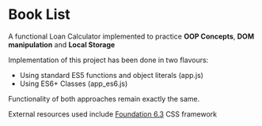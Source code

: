 # Book List

A functional Loan Calculator implemented to practice **OOP Concepts**, **DOM manipulation** and **Local Storage**

Implementation of this project has been done in two flavours:

- Using standard ES5 functions and object literals (app.js)
- Using ES6+ Classes (app_es6.js)

Functionality of both approaches remain exactly the same.

External resources used include [Foundation 6.3](https://get.foundation/) CSS framework

